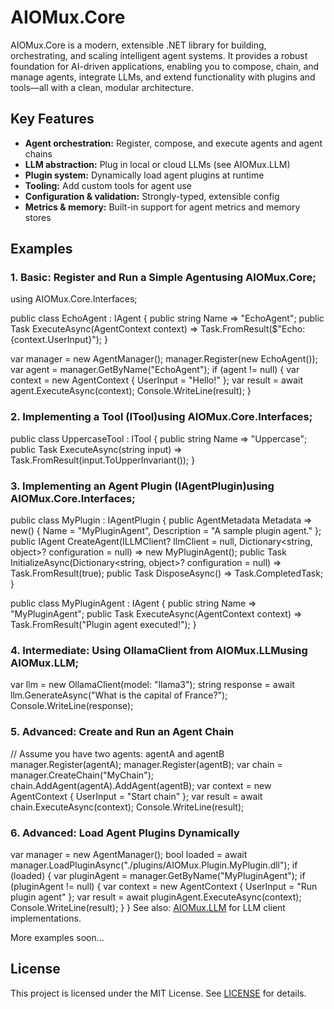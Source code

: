 # AIOMux.Core

AIOMux.Core is a modern, extensible .NET library for building, orchestrating, and scaling intelligent agent systems. It provides a robust foundation for AI-driven applications, enabling you to compose, chain, and manage agents, integrate LLMs, and extend functionality with plugins and tools—all with a clean, modular architecture.

## Key Features
- **Agent orchestration:** Register, compose, and execute agents and agent chains
- **LLM abstraction:** Plug in local or cloud LLMs (see AIOMux.LLM)
- **Plugin system:** Dynamically load agent plugins at runtime
- **Tooling:** Add custom tools for agent use
- **Configuration & validation:** Strongly-typed, extensible config
- **Metrics & memory:** Built-in support for agent metrics and memory stores

## Examples

### 1. Basic: Register and Run a Simple Agentusing AIOMux.Core;
using AIOMux.Core.Interfaces;

public class EchoAgent : IAgent
{
    public string Name => "EchoAgent";
    public Task<string> ExecuteAsync(AgentContext context)
        => Task.FromResult($"Echo: {context.UserInput}");
}

var manager = new AgentManager();
manager.Register(new EchoAgent());
var agent = manager.GetByName("EchoAgent");
if (agent != null)
{
    var context = new AgentContext { UserInput = "Hello!" };
    var result = await agent.ExecuteAsync(context);
    Console.WriteLine(result);
}

### 2. Implementing a Tool (ITool)using AIOMux.Core.Interfaces;
public class UppercaseTool : ITool
{
    public string Name => "Uppercase";
    public Task<string> ExecuteAsync(string input)
        => Task.FromResult(input.ToUpperInvariant());
}

### 3. Implementing an Agent Plugin (IAgentPlugin)using AIOMux.Core.Interfaces;
public class MyPlugin : IAgentPlugin
{
    public AgentMetadata Metadata => new() { Name = "MyPluginAgent", Description = "A sample plugin agent." };
    public IAgent CreateAgent(ILLMClient? llmClient = null, Dictionary<string, object>? configuration = null)
        => new MyPluginAgent();
    public Task<bool> InitializeAsync(Dictionary<string, object>? configuration = null) => Task.FromResult(true);
    public Task DisposeAsync() => Task.CompletedTask;
}

public class MyPluginAgent : IAgent
{
    public string Name => "MyPluginAgent";
    public Task<string> ExecuteAsync(AgentContext context)
        => Task.FromResult("Plugin agent executed!");
}

### 4. Intermediate: Using OllamaClient from AIOMux.LLMusing AIOMux.LLM;
var llm = new OllamaClient(model: "llama3");
string response = await llm.GenerateAsync("What is the capital of France?");
Console.WriteLine(response);

### 5. Advanced: Create and Run an Agent Chain
// Assume you have two agents: agentA and agentB
manager.Register(agentA);
manager.Register(agentB);
var chain = manager.CreateChain("MyChain");
chain.AddAgent(agentA).AddAgent(agentB);
var context = new AgentContext { UserInput = "Start chain" };
var result = await chain.ExecuteAsync(context);
Console.WriteLine(result);

### 6. Advanced: Load Agent Plugins Dynamically
var manager = new AgentManager();
bool loaded = await manager.LoadPluginAsync("./plugins/AIOMux.Plugin.MyPlugin.dll");
if (loaded)
{
    var pluginAgent = manager.GetByName("MyPluginAgent");
    if (pluginAgent != null)
    {
        var context = new AgentContext { UserInput = "Run plugin agent" };
        var result = await pluginAgent.ExecuteAsync(context);
        Console.WriteLine(result);
    }
}
See also: [AIOMux.LLM](../AIOMux.LLM/) for LLM client implementations.

More examples soon...

## License
This project is licensed under the MIT License. See [LICENSE](../LICENSE) for details.
